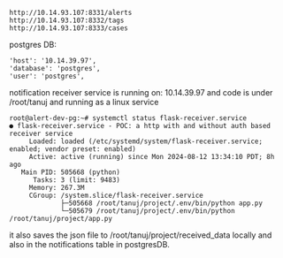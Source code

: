 
```
http://10.14.93.107:8331/alerts
http://10.14.93.107:8332/tags
http://10.14.93.107:8333/cases
```

postgres DB:
```
'host': '10.14.39.97',
'database': 'postgres',
'user': 'postgres',
```

notification receiver service is running on: 
10.14.39.97 and code is under /root/tanuj and running as a linux service
```
root@alert-dev-pg:~# systemctl status flask-receiver.service
● flask-receiver.service - POC: a http with and without auth based receiver service
     Loaded: loaded (/etc/systemd/system/flask-receiver.service; enabled; vendor preset: enabled)
     Active: active (running) since Mon 2024-08-12 13:34:10 PDT; 8h ago
   Main PID: 505668 (python)
      Tasks: 3 (limit: 9483)
     Memory: 267.3M
     CGroup: /system.slice/flask-receiver.service
             ├─505668 /root/tanuj/project/.env/bin/python app.py
             └─505679 /root/tanuj/project/.env/bin/python /root/tanuj/project/app.py
```
it also saves the json file to /root/tanuj/project/received_data locally and also in the notifications table in postgresDB.

